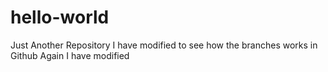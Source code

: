 # hello-world
Just Another Repository
I have modified to see how the branches works in Github
Again I have modified
